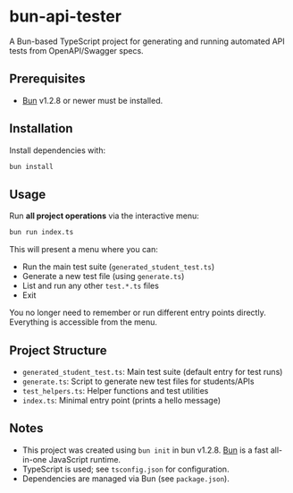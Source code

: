 # bun-api-tester

A Bun-based TypeScript project for generating and running automated API tests from OpenAPI/Swagger specs.

## Prerequisites
- [Bun](https://bun.sh) v1.2.8 or newer must be installed.

## Installation
Install dependencies with:

```bash
bun install
```

## Usage

Run **all project operations** via the interactive menu:

```bash
bun run index.ts
```

This will present a menu where you can:
- Run the main test suite (`generated_student_test.ts`)
- Generate a new test file (using `generate.ts`)
- List and run any other `test.*.ts` files
- Exit

You no longer need to remember or run different entry points directly. Everything is accessible from the menu.

## Project Structure
- `generated_student_test.ts`: Main test suite (default entry for test runs)
- `generate.ts`: Script to generate new test files for students/APIs
- `test_helpers.ts`: Helper functions and test utilities
- `index.ts`: Minimal entry point (prints a hello message)

## Notes
- This project was created using `bun init` in bun v1.2.8. [Bun](https://bun.sh) is a fast all-in-one JavaScript runtime.
- TypeScript is used; see `tsconfig.json` for configuration.
- Dependencies are managed via Bun (see `package.json`).
